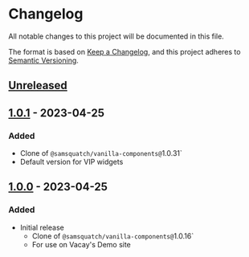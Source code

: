 # Changelog

All notable changes to this project will be documented in this file.

The format is based on [Keep a Changelog](https://keepachangelog.com/en/1.0.0/),
and this project adheres to [Semantic Versioning](https://semver.org/spec/v2.0.0.html).

## [Unreleased]

## [1.0.1] - 2023-04-25

### Added

- Clone of `@samsquatch/vanilla-components@`1.0.31`
- Default version for VIP widgets

## [1.0.0] - 2023-04-25

### Added

- Initial release
  - Clone of `@samsquatch/vanilla-components@`1.0.16`
  - For use on Vacay's Demo site

[unreleased]: https://github.com/saasquatch/program-tools/compare/vip-vanilla-components@1.0.1...HEAD
[1.0.1]: https://github.com/saasquatch/program-tools/releases/tag/%40saasquatch%2Fvip-vanilla-components%401.0.1
[1.0.0]: https://github.com/saasquatch/program-tools/releases/tag/%40saasquatch%2Fvip-vanilla-components%401.0.0
